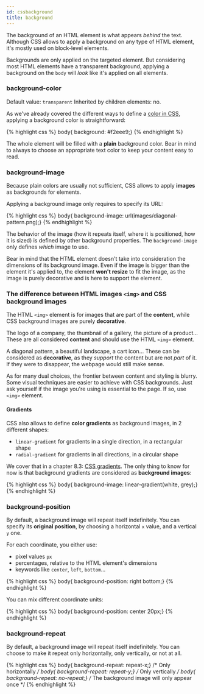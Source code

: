 ```yaml
---
id: cssbackground
title: background
---
```


The background of an HTML element is what appears _behind_ the text. Although CSS allows to apply a background on any type of HTML element, it's mostly used on block-level elements.

Backgrounds are only applied on the targeted element. But considering most HTML elements have a transparent background, applying a background on the `body` will _look_ like it's applied on all elements.

### background-color

Default value: `transparent`
Inherited by children elements: no.

As we've already covered the different ways to define a [color in CSS](/css-color-units.html), applying a background color is straightforward:

{% highlight css %}
body{ background: #f2eee9;}
{% endhighlight %}

The whole element will be filled with a **plain** background color. Bear in mind to always to choose an appropriate text color to keep your content easy to read.

### background-image

Because plain colors are usually not sufficient, CSS allows to apply **images** as backgrounds for elements.

Applying a background image only requires to specify its URL:

{% highlight css %}
body{ background-image: url(images/diagonal-pattern.png);}
{% endhighlight %}

The behavior of the image (how it repeats itself, where it is positioned, how it is sized) is defined by other background properties. The `background-image` only defines _which_ image to use.

Bear in mind that the HTML element doesn't take into consideration the dimensions of its background image. Even if the image is bigger than the element it's applied to, the element **won't resize** to fit the image, as the image is purely decorative and is here to support the element.

### The difference between HTML images `<img>` and CSS background images

The HTML `<img>` element is for images that are part of the **content**, while CSS background images are purely **decorative**. 

The logo of a company, the thumbnail of a gallery, the picture of a product... These are all considered **content** and should use the HTML `<img>` element.

A diagonal pattern, a beautiful landscape, a cart icon... These can be considered as **decorative**, as they _support_ the content but are not _part_ of it. If they were to disappear, the webpage would still make sense.

As for many dual choices, the frontier between content and styling is blurry. Some visual techniques are easier to achieve with CSS backgrounds. Just ask yourself if the image you're using is essential to the page. If so, use `<img>` element.

#### Gradients

CSS also allows to define **color gradients** as background images, in 2 different shapes:

* `linear-gradient` for gradients in a single direction, in a rectangular shape
* `radial-gradient` for gradients in all directions, in a circular shape

We cover that in a chapter 8.3: [CSS gradients](/css-gradients.html). The only thing to know for now is that background gradients are considered as **background images**:

{% highlight css %}
body{ background-image: linear-gradient(white, grey);}
{% endhighlight %}

### background-position

By default, a background image will repeat itself indefinitely. You can specify its **original position**, by choosing a horizontal `x` value, and a vertical `y` one.

For each coordinate, you either use:

* pixel values `px`
* percentages, relative to the HTML element's dimensions
* keywords like `center`, `left`, `bottom`...

{% highlight css %}
body{ background-position: right bottom;}
{% endhighlight %}

You can mix different coordinate units:

{% highlight css %}
body{ background-position: center 20px;}
{% endhighlight %}

### background-repeat

By default, a background image will repeat itself indefinitely. You can choose to make it repeat only horizontally, only vertically, or not at all.

{% highlight css %}
body{ background-repeat: repeat-x;} /* Only horizontally */
body{ background-repeat: repeat-y;} /* Only vertically */
body{ background-repeat: no-repeat;} /* The background image will only appear once */
{% endhighlight %}
